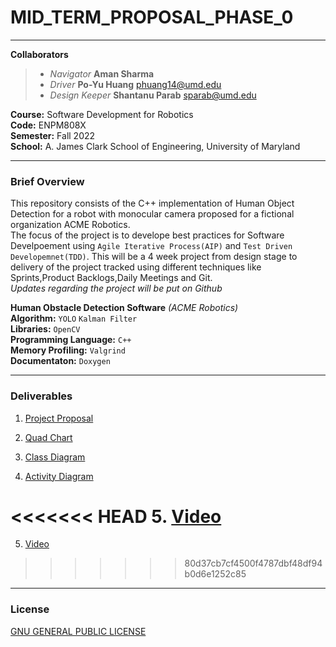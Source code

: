 # MID_TERM_PROPOSAL_PHASE_0
***
**Collaborators**
> - *Navigator*      **Aman Sharma**    
> - *Driver*         **Po-Yu Huang**  <phuang14@umd.edu>
> - *Design Keeper*  **Shantanu Parab**  <sparab@umd.edu>


**Course:** Software Development for Robotics  
**Code:** ENPM808X  
**Semester:** Fall 2022  
**School:** A. James Clark School of Engineering, University of Maryland  

***
### Brief Overview
This repository consists of the C++ implementation of Human Object Detection for a robot with monocular camera proposed for a fictional organization ACME Robotics.  
The focus of the project is to develope best practices for Software Develpoement using `Agile Iterative Process(AIP)` and `Test Driven Developemnet(TDD)`. This will be a 4 week project from design stage to delivery of the project tracked using different techniques like Sprints,Product Backlogs,Daily Meetings and Git.  
*Updates regarding the project will be put on Github*



**Human Obstacle Detection Software**  *(ACME Robotics)*  
**Algorithm:** `YOLO`  `Kalman Filter`  
**Libraries:** `OpenCV`  
**Programming Language:** `C++`  
**Memory Profiling:** `Valgrind`  
**Documentaton:** `Doxygen`  

***
### Deliverables
1. [Project Proposal](submission/proposal/Proposal.pdf)

2. [Quad Chart](submission/quad_chart/Quad%20Chart.pdf)

3. [Class Diagram](submission/uml/Class%20Diagram.pdf)

4. [Activity Diagram](submission/uml/Activity%20Diagram.pdf)

<<<<<<< HEAD
5.  [Video](https://youtu.be/RBK_uPH3j8g)
=======
5.  [Video](https://www.youtube.com/watch?v=RBK_uPH3j8g)
>>>>>>> 80d37cb7cf4500f4787dbf48df94b0d6e1252c85

****
### License  
[GNU GENERAL PUBLIC LICENSE](assets/GNU%20GENERAL%20PUBLIC%20LICENSE.pdf)

